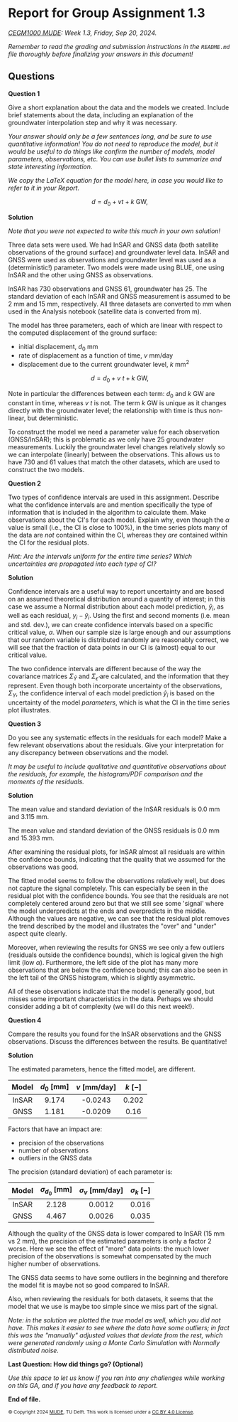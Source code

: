 # Report for Group Assignment 1.3

*[CEGM1000 MUDE](http://mude.citg.tudelft.nl/): Week 1.3, Friday, Sep 20, 2024.*

_Remember to read the grading and submission instructions in the `README.md` file thoroughly before finalizing your answers in this document!_

## Questions

**Question 1**

Give a short explanation about the data and the models we created. Include brief statements about the data, including an explanation of the groundwater interpolation step and why it was necessary.

_Your answer should only be a few sentences long, and be sure to use quantitative information! You do not need to reproduce the model, but it would be useful to do things like confirm the number of models, model parameters, observations, etc. You can use bullet lists to summarize and state interesting information._

_We copy the LaTeX equation for the model here, in case you would like to refer to it in your Report._

$$
d = d_0 + vt + k \ \textrm{GW},
$$

**Solution**

_Note that you were not expected to write this much in your own solution!_

Three data sets were used. We had InSAR and GNSS data (both satellite observations of the ground surface) and groundwater level data. InSAR and GNSS were used as observations and groundwater level was used as a (deterministic!) parameter. Two models were made using BLUE, one using InSAR and the other using GNSS as observations.

InSAR has 730 observations and GNSS 61, groundwater has 25. The standard deviation of each InSAR and GNSS measurement is assumed to be 2 mm and 15 mm, respectively. All three datasets are converted to mm when used in the Analysis notebook (satellite data is converted from m).

The model has three parameters, each of which are linear with respect to the computed displacement of the ground surface:
- initial displacement, $d_0$ mm
- rate of displacement as a function of time, $v$ mm/day
- displacement due to the current groundwater level, $k$ $\textrm{mm}^2$

$$
d = d_0 + v\ t + k \ \textrm{GW},
$$

Note in particular the differences between each term: $d_0$ and $k\ \textrm{GW}$ are constant in time, whereas $v\ t$ is not. The term $k\ \textrm{GW}$ is unique as it changes directly with the groundwater level; the relationship with time is thus non-linear, but deterministic.

To construct the model we need a parameter value for each observation (GNSS/InSAR); this is problematic as we only have 25 groundwater measurements. Luckily the groundwater level changes relatively slowly so we can interpolate (linearly) between the observations. This allows us to have 730 and 61 values that match the other datasets, which are used to construct the two models. 

**Question 2**

Two types of confidence intervals are used in this assignment. Describe what the confidence intervals are and mention specifically the type of information that is included in the algorithm to calculate them. Make observations about the CI's for each model. Explain why, even though the $\alpha$ value is small (i.e., the CI is close to 100%), in the time series plots many of the data are _not_ contained within the CI, whereas they _are_ contained within the CI for the residual plots.

_Hint: Are the intervals uniform for the entire time series? Which uncertainties are propagated into each type of CI?_

**Solution**

Confidence intervals are a useful way to report uncertainty and are based on an assumed theoretical distribution around a quantity of interest; in this case we assume a Normal distribution about each model prediction, $\hat{y}_i$, as well as each residual, $y_i-\hat{y}_i$. Using the first and second moments (i.e. mean and std. dev.), we can create confidence intervals based on a specific critical value, $\alpha$. When our sample size is large enough and our assumptions that our random variable is distributed randomly are reasonably correct, we will see that the fraction of data points in our CI is (almost) equal to our critical value.

The two confidence intervals are different because of the way the covariance matrices $\Sigma_{\hat{Y}}$ and $\Sigma_{\hat{\epsilon}}$ are calculated, and the information that they represent. Even though both incorporate uncertainty of the observations, $\Sigma_{Y}$, the confidence interval of each model prediction $\hat{y}_i$ is based on the uncertainty of the model _parameters_, which is what the CI in the time series plot illustrates.

**Question 3**

Do you see any systematic effects in the residuals for each model? Make a few relevant observations about the residuals. Give your interpretation for any discrepancy between observations and the model.

_It may be useful to include qualitative and quantitative observations about the residuals, for example, the histogram/PDF comparison and the moments of the residuals._

**Solution**

The mean value and standard deviation of the InSAR residuals is 0.0 mm and 3.115 mm.

The mean value and standard deviation of the GNSS residuals is 0.0 mm and 15.393 mm.

After examining the residual plots, for InSAR almost all residuals are within the confidence bounds, indicating that the quality that we assumed for the observations was good.
    
The fitted model seems to follow the observations relatively well, but does not capture the signal completely. This can especially be seen in the residual plot with the confidence bounds. You see that the residuals are not completely centered around zero but that we still see some 'signal' where the model underpredicts at the ends and overpredicts in the middle. Although the values are negative, we can see that the residual plot removes the trend described by the model and illustrates the "over" and "under" aspect quite clearly. 
    
Moreover, when reviewing the results for GNSS we see only a few outliers (residuals outside the confidence bounds), which is logical given the high limit (low $\alpha$). Furthermore, the left side of the plot has many more observations that are below the confidence bound; this can also be seen in the left tail of the GNSS histogram, which is slightly asymmetric.
    
All of these observations indicate that the model is generally good, but misses some important characteristics in the data. Perhaps we should consider adding a bit of complexity (we will do this next week!).

**Question 4**

Compare the results you found for the InSAR observations and the GNSS observations. Discuss the differences between the results. Be quantitative!

**Solution**

The estimated parameters, hence the fitted model, are different.

| Model | $d_0$ [mm] | $v$ [mm/day] | $k$ [$-$] |
| :---: | :---: | :---: | :---: |
| InSAR | 9.174 | -0.0243 | 0.202 |
| GNSS | 1.181 | -0.0209 | 0.16 |
    
Factors that have an impact are:
    
- precision of the observations
- number of observations
- outliers in the GNSS data

The precision (standard deviation) of each parameter is:

| Model | $\sigma_{d_0}$ [mm] | $\sigma_{v}$ [mm/day] | $\sigma_{k}$ [$-$] |
| :---: | :---: | :---: | :---: |
| InSAR | 2.128 | 0.0012 | 0.016 |
| GNSS | 4.467 | 0.0026 | 0.035 |
    
Although the quality of the GNSS data is lower compared to InSAR (15 mm vs 2 mm), the precision of the estimated parameters is only a factor 2 worse. Here we see the effect of "more" data points: the much lower precision of the observations is somewhat compensated by the much higher number of observations.

The GNSS data seems to have some outliers in the beginning and therefore the model fit is maybe not so good compared to InSAR. 

Also, when reviewing the residuals for both datasets, it seems that the model that we use is maybe too simple since we miss part of the signal. 

_Note: in the solution we plotted the true model as well, which you did not have. This makes it easier to see where the data have some outliers; in fact this was the "manually" adjusted values that deviate from the rest, which were generated randomly using a Monte Carlo Simulation with Normally distributed noise._

**Last Question: How did things go? (Optional)**

_Use this space to let us know if you ran into any challenges while working on this GA, and if you have any feedback to report._

**End of file.**

<span style="font-size: 75%">
&copy; Copyright 2024 <a rel="MUDE" href="http://mude.citg.tudelft.nl/">MUDE</a>, TU Delft. This work is licensed under a <a rel="license" href="http://creativecommons.org/licenses/by/4.0/">CC BY 4.0 License</a>.